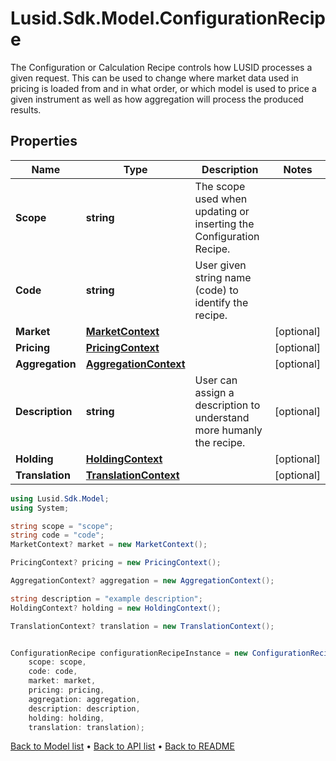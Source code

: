 # Lusid.Sdk.Model.ConfigurationRecipe
The Configuration or Calculation Recipe controls how LUSID processes a given request.  This can be used to change where market data used in pricing is loaded from and in what order, or which model is used to  price a given instrument as well as how aggregation will process the produced results.

## Properties

Name | Type | Description | Notes
------------ | ------------- | ------------- | -------------
**Scope** | **string** | The scope used when updating or inserting the Configuration Recipe. | 
**Code** | **string** | User given string name (code) to identify the recipe. | 
**Market** | [**MarketContext**](MarketContext.md) |  | [optional] 
**Pricing** | [**PricingContext**](PricingContext.md) |  | [optional] 
**Aggregation** | [**AggregationContext**](AggregationContext.md) |  | [optional] 
**Description** | **string** | User can assign a description to understand more humanly the recipe. | [optional] 
**Holding** | [**HoldingContext**](HoldingContext.md) |  | [optional] 
**Translation** | [**TranslationContext**](TranslationContext.md) |  | [optional] 

```csharp
using Lusid.Sdk.Model;
using System;

string scope = "scope";
string code = "code";
MarketContext? market = new MarketContext();

PricingContext? pricing = new PricingContext();

AggregationContext? aggregation = new AggregationContext();

string description = "example description";
HoldingContext? holding = new HoldingContext();

TranslationContext? translation = new TranslationContext();


ConfigurationRecipe configurationRecipeInstance = new ConfigurationRecipe(
    scope: scope,
    code: code,
    market: market,
    pricing: pricing,
    aggregation: aggregation,
    description: description,
    holding: holding,
    translation: translation);
```

[Back to Model list](../README.md#documentation-for-models) &#8226; [Back to API list](../README.md#documentation-for-api-endpoints) &#8226; [Back to README](../README.md)
